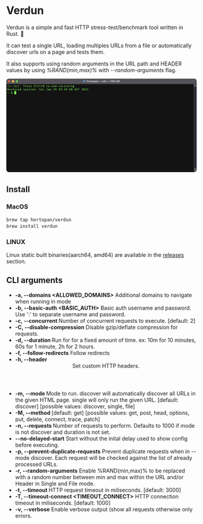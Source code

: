 # Verdun
Verdun is a simple and fast HTTP stress-test/benchmark tool written in Rust. 🦀

It can test a single URL, loading multiples URLs from a file or automatically discover urls on a page and tests them.

It also supports using random arguments in the URL path and HEADER values by using *%RAND(min,max)%* with *--random-arguments* flag.

![Verdon](https://github.com/hortopan/verdun/raw/main/resources/preview.gif "Verdun")

## Install

### MacOS

```bash
brew tap hortopan/verdun
brew install verdun
```

### LINUX

Linux static built binaries(aarch64, amd64) are available in the [releases](https://github.com/hortopan/verdun/releases) section.

## CLI arguments
* **-a, --domains <ALLOWED_DOMAINS>**
  Additional domains to navigate when running in <discover> mode
* **-b, --basic-auth <BASIC_AUTH>**
Basic auth username and password. Use ':' to separate username and password.
* **-c, --concurrent <CONCURRENT>**
Number of concurrent requests to execute. [default: 2]
* **-C, --disable-compression**
Disable gzip/deflate compression for requests.
* **-d, --duration <DURATION>**
Run for for a fixed amount of time. ex: 10m for 10 minutes, 60s for 1 minute, 2h for 2 hours.
* **-f, --follow-redirects**
Follow redirects
* **-h, --header <HEADER>**
Set custom HTTP headers.
* **-m, --mode <MODE>**
Mode to run. discover will automatically discover all URLs in the given HTML page. single will only run the given URL. [default: discover] [possible values: discover, single, file]
* **-M, --method <METHOD>**
[default: get] [possible values: get, post, head, options, put, delete, connect, trace,
            patch]
* **-n, --requests <REQUESTS>**
Number of requests to perform. Defaults to 1000 if mode is not discover and duration is not set.
* **--no-delayed-start**
 Start without the inital delay used to show config before executing.
* **-p, --prevent-duplicate-requests**
Prevent duplicate requests when in --mode discover. Each request will be checked against the list of already processed URLs.
* **-r, --random-arguments**
  Enable %RAND(min,max)% to be replaced with a random number between min and max within the URL and/or Header in Single and File mode.
* **-t, --timeout <TIMEOUT>**
HTTP request timeout in miliseconds. [default: 3000]
* **-T, --timeout-connect <TIMEOUT_CONNECT>**
HTTP connection timeout in miliseconds. [default: 1000]
* **-v, --verbose**
Enable verbose output (show all requests otherwise only errors.

